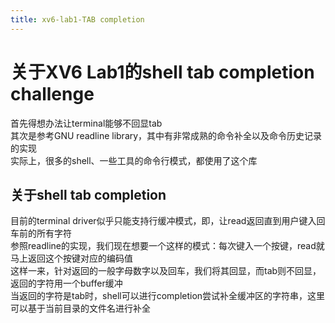 ```yaml
---
title: xv6-lab1-TAB completion
---
```

<h1 >关于XV6 Lab1的shell tab completion challenge</h1>
首先得想办法让terminal能够不回显tab<br>
其次是参考GNU readline library，其中有非常成熟的命令补全以及命令历史记录的实现<br>
实际上，很多的shell、一些工具的命令行模式，都使用了这个库<br>
<h2>关于shell tab completion</h2>
目前的terminal driver似乎只能支持行缓冲模式，即，让read返回直到用户键入回车前的所有字符<br>
参照readline的实现，我们现在想要一个这样的模式：每次键入一个按键，read就马上返回这个按键对应的编码值<br>
这样一来，针对返回的一般字母数字以及回车，我们将其回显，而tab则不回显，返回的字符用一个buffer缓冲<br>
当返回的字符是tab时，shell可以进行completion尝试补全缓冲区的字符串，这里可以基于当前目录的文件名进行补全